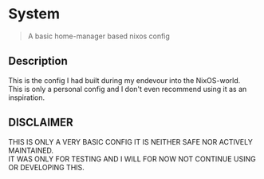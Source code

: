 # System

> A basic home-manager based nixos config

## Description
This is the config I had built during my endevour into the NixOS-world.\
This is only a personal config and I don't even recommend using it as an inspiration.

## DISCLAIMER
THIS IS ONLY A VERY BASIC CONFIG IT IS NEITHER SAFE NOR ACTIVELY MAINTAINED.\
IT WAS ONLY FOR TESTING AND I WILL FOR NOW NOT CONTINUE USING OR DEVELOPING THIS.
